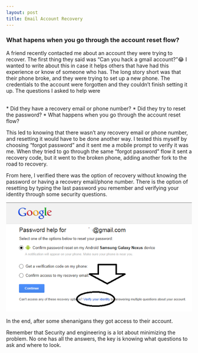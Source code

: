 ```yaml
---
layout: post
title: Email Account Recovery
---
```


### What hapens when you go through the account reset flow? 

A friend recently contacted me about an account they were trying to recover. The first thing they said was “Can you hack a gmail account?”😂  I wanted to write about this in case it helps others that have had this experience or know of someone who has. 
The long story short was that their phone broke, and they were trying to set up a new phone. The credentials to the account were forgotten and they couldn’t finish setting it up. The questions I asked to help were 

<br>
* Did they have a recovery email or phone number? 
* Did they try to reset the password? 
* What happens when you go through the account reset flow? 
<br>

This led to knowing that there wasn’t any recovery email or phone number, and resetting it would have to be done another way. I tested this myself by choosing “forgot password” and it sent me a mobile prompt to verify it was me. When they tried to go through the same “forgot password” flow it sent a recovery code, but it went to the broken phone, adding another fork to the road to recovery.

From here, I verified there was the option of recovery without knowing the password or having a recovery email/phone number. There is the option of resetting by typing the last password you remember and verifying your identity through some security questions. 



![Google Account Recovery](/images/google_recovery.png)

In the end, after some shenanigans they got access to their account. 

Remember that Security and engineering is a lot about minimizing the problem.  No one has all the answers, the key is knowing what questions to ask and where to look. 
